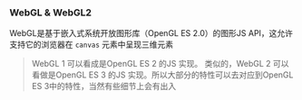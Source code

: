 ### WebGL & WebGL2

WebGL是基于嵌入式系统开放图形库（OpenGL ES 2.0）的图形JS API，这允许支持它的浏览器在 `canvas` 元素中呈现三维元素

> WebGL 1 可以看成是OpenGL ES 2 的JS 实现。 类似的，WebGL 2 可以看做是OpenGL ES 3 的JS 实现。所以大部分的特性可以去对应到OpenGL ES 3中的特性，当然有些细节上会有出入